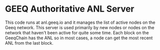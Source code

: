 # GEEQ Authoritative ANL Server

This code runs at anl.geeq.io and it manages the list of active nodes on the Geeq network. This server is used primarily by new nodes or nodes on the network that haven't been active for quite some time. Each block on the GeeqChain has the ANL so in most cases, a node can get the most recent ANL from the last block.
